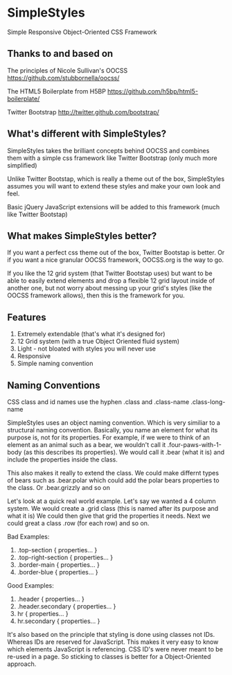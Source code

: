 SimpleStyles
============

Simple Responsive Object-Oriented CSS Framework

Thanks to and based on
-------

The principles of Nicole Sullivan's OOCSS
  https://github.com/stubbornella/oocss/

The HTML5 Boilerplate from H5BP
  https://github.com/h5bp/html5-boilerplate/

Twitter Bootstrap
  http://twitter.github.com/bootstrap/

What's different with SimpleStyles?
-------

SimpleStyles takes the brilliant concepts behind OOCSS and combines them 
with a simple css framework like Twitter Bootstrap (only much more simplified)

Unlike Twitter Bootstap, which is really a theme out of the box, SimpleStyles assumes 
you will want to extend these styles and make your own look and feel.

Basic jQuery JavaScript extensions will be added to this framework (much like Twitter Bootstap)

What makes SimpleStyles better?
-------

If you want a perfect css theme out of the box, Twitter Bootstap is better.
Or if you want a nice granular OOCSS framework, OOCSS.org is the way to go.

If you like the 12 grid system (that Twitter Bootstap uses) but want to be able to easily extend elements and 
drop a flexible 12 grid layout inside of another one, but not worry about messing up your grid's styles 
(like the OOCSS framework allows), then this is the framework for you.

Features
-------

1. Extremely extendable (that's what it's designed for)
2. 12 Grid system (with a true Object Oriented fluid system)
3. Light - not bloated with styles you will never use
4. Responsive
5. Simple naming convention

Naming Conventions
-------

CSS class and id names use the hyphen .class and .class-name .class-long-name

SimpleStyles uses an object naming convention. Which is very similiar to a structural naming convention. Basically, 
you name an element for what its purpose is, not for its properties. For example, if we were to think of 
an element as an animal such as a bear, we wouldn't call it .four-paws-with-1-body (as this describes its properties). 
We would call it .bear (what it is) and include the properties inside the class.

This also makes it really to extend the class. We could make differnt types of bears such as .bear.polar which
could add the polar bears properties to the class. Or .bear.grizzly and so on

Let's look at a quick real world example. Let's say we wanted a 4 column system. We would create a .grid class 
(this is named after its purpose and what it is) We could then give that grid the properties it needs. Next we
could great a class .row (for each row) and so on.

Bad Examples:

1. .top-section { properties... }
2. .top-right-section { properties... }
3. .border-main { properties... }
4. .border-blue { properties... }

Good Examples:

1. .header { properties... }
2. .header.secondary { properties... }
3. hr { properties... }
4. hr.secondary { properties... }

It's also based on the principle that styling is done using classes not IDs. Whereas IDs are reserved for JavaScript.
This makes it very easy to know which elements JavaScript is referencing. CSS ID's were never meant to be 
re-used in a page. So sticking to classes is better for a Object-Oriented approach.


